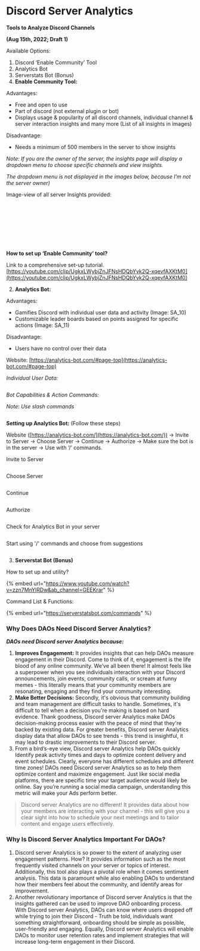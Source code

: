 # Discord Server Analytics

**Tools to Analyze Discord Channels**

**(Aug 15th, 2022; Draft 1)**

Available Options:

1. Discord ‘Enable Community’ Tool
2. Analytics Bot
3. Serverstats Bot (Bonus)
4. **Enable Community Tool:**

Advantages:

* Free and open to use
* Part of discord (not external plugin or bot)
* Displays usage & popularity of all discord channels, individual channel & server interaction insights and many more (List of all insights in images)

Disadvantage:

* Needs a minimum of 500 members in the server to show insights

_Note: If you are the owner of the server, the insights page will display a dropdown menu to choose specific channels and view insights._

_The dropdown menu is not displayed in the images below, because I’m not the server owner)_

Image-view of all server Insights provided:

<figure><img src="../../.gitbook/assets/SA_1.png" alt=""><figcaption></figcaption></figure>

<figure><img src="../../.gitbook/assets/SA_2.png" alt=""><figcaption></figcaption></figure>

<figure><img src="../../.gitbook/assets/SA_3.png" alt=""><figcaption></figcaption></figure>

<figure><img src="../../.gitbook/assets/SA_4.png" alt=""><figcaption></figcaption></figure>

<figure><img src="../../.gitbook/assets/SA_5.png" alt=""><figcaption></figcaption></figure>

<figure><img src="../../.gitbook/assets/SA_6.png" alt=""><figcaption></figcaption></figure>

<figure><img src="../../.gitbook/assets/SA_7.png" alt=""><figcaption></figcaption></figure>

<figure><img src="../../.gitbook/assets/SA_8.png" alt=""><figcaption></figcaption></figure>

<figure><img src="../../.gitbook/assets/SA_9.png" alt=""><figcaption></figcaption></figure>

**How to set up ‘Enable Community’ tool?**

Link to a comprehensive set-up tutorial. [https://youtube.com/clip/UgkxLWybjZnJFNsHDQbYvk2Q-xqevfAXKtM0](https://youtube.com/clip/UgkxLWybjZnJFNsHDQbYvk2Q-xqevfAXKtM0)

2. **Analytics Bot:**

Advantages:

* Gamifies Discord with individual user data and activity (Image: SA\_10)
* Customizable leader boards based on points assigned for specific actions (Image: SA\_11)

Disadvantage:

* Users have no control over their data

Website: [https://analytics-bot.com/#page-top](https://analytics-bot.com/#page-top)

_Individual User Data:_

<figure><img src="../../.gitbook/assets/SA_10.png" alt=""><figcaption></figcaption></figure>

_Bot Capabilities & Action Commands:_

_Note: Use slash commands_

<figure><img src="../../.gitbook/assets/SA_11.png" alt=""><figcaption></figcaption></figure>

**Setting up Analytics Bot:** (Follow these steps)

Website ([https://analytics-bot.com/](https://analytics-bot.com/)) → Invite to Server → Choose Server → Continue → Authorize → Make sure the bot is in the server → Use with ‘/’ commands.

Invite to Server

<figure><img src="../../.gitbook/assets/SA_12 (1).png" alt=""><figcaption></figcaption></figure>

Choose Server

<figure><img src="../../.gitbook/assets/SA_13.png" alt=""><figcaption></figcaption></figure>

Continue

<figure><img src="../../.gitbook/assets/SA_14.png" alt=""><figcaption></figcaption></figure>

Authorize

<figure><img src="../../.gitbook/assets/SA_15.png" alt=""><figcaption></figcaption></figure>

Check for Analytics Bot in your server

<figure><img src="../../.gitbook/assets/SA_16.png" alt=""><figcaption></figcaption></figure>

Start using '/' commands and choose from suggestions

<figure><img src="../../.gitbook/assets/SA_17.png" alt=""><figcaption></figcaption></figure>

3. **Serverstat Bot (Bonus)**

How to set up and utility?

{% embed url="https://www.youtube.com/watch?v=zzn7MnYlRDw&ab_channel=GEEKrar" %}

Command List & Functions:

{% embed url="https://serverstatsbot.com/commands" %}

### Why Does DAOs Need Discord Server Analytics?

_**DAOs need Discord server Analytics because:**_

1. **Improves Engagement:** It provides insights that can help DAOs measure engagement in their Discord. Come to think of it, engagement is the life blood of any online community. We’ve all been there! It almost feels like a superpower when you see individuals interaction with your Discord announcements, join events, community calls, or scream at funny memes - this literally means that your community members are resonating, engaging and they find your community interesting.
2. **Make Better Decisions:** Secondly, it's obvious that community building and team management are difficult tasks to handle. Sometimes, it's difficult to tell when a decision you're making is based on hard evidence. Thank goodness, Discord server Analytics make DAOs decision-making process easier with the peace of mind that they're backed by existing data. For greater benefits, Discord server Analytics display data that allow DAOs to see trends - this trend is insightful, it may lead to drastic improvements to their Discord server.
3. From a bird’s-eye view, Discord server Analytics help DAOs quickly Identify peak activity times and days to optimize content delivery and event schedules. Clearly, everyone has different schedules and different time zones! DAOs need Discord server Analytics so as to help them optimize content and maximize engagement. Just like social media platforms, there are specific time your target audience would likely be online. Say you’re running a social media campaign, understanding this metric will make your Ads perform better.

> Discord server Analytics are no different! It provides data about how your members are interacting with your channel - this will give you a clear sight into how to schedule your next meetings and to tailor content and engage users effectively.

### Why Is Discord Server Analytics Important For DAOs?

1. Discord server Analytics is so power to the extent of analyzing user engagement patterns. How? It provides information such as the most frequently visited channels on your server or topics of interest. Additionally, this tool also plays a pivotal role when it comes sentiment analysis. This data is paramount while also enabling DAOs to understand how their members feel about the community, and identify areas for improvement.
2. Another revolutionary importance of Discord server Analytics is that the insights gathered can be used to improve DAO onboarding process. With Discord server Analytics, DAOs can know where users dropped off while trying to join their Discord - Truth be told, individuals want something straightforward, onboarding should be simple as possible, user-friendly and engaging. Equally, Discord server Analytics will enable DAOs to monitor user retention rates and implement strategies that will increase long-term engagement in their Discord.
